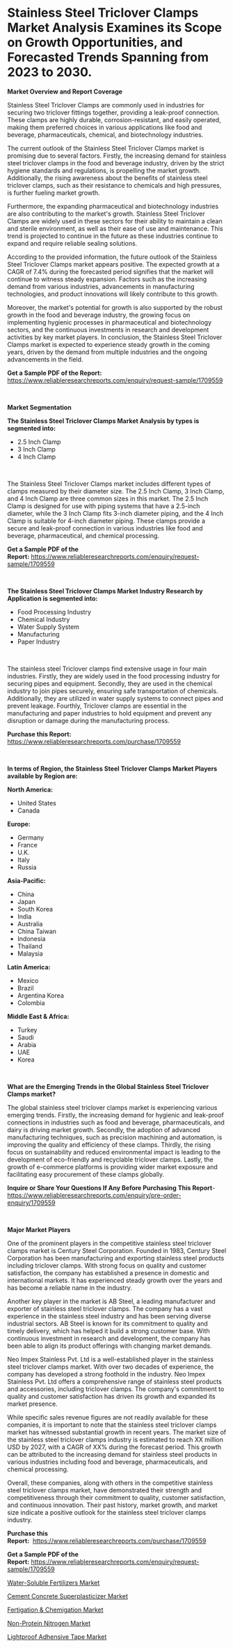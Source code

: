 <p><h1>Stainless Steel Triclover Clamps Market Analysis Examines its Scope on Growth Opportunities, and Forecasted Trends Spanning from 2023 to 2030.</h1></p><p><strong>Market Overview and Report Coverage</strong></p>
<p><p>Stainless Steel Triclover Clamps are commonly used in industries for securing two triclover fittings together, providing a leak-proof connection. These clamps are highly durable, corrosion-resistant, and easily operated, making them preferred choices in various applications like food and beverage, pharmaceuticals, chemical, and biotechnology industries.</p><p>The current outlook of the Stainless Steel Triclover Clamps market is promising due to several factors. Firstly, the increasing demand for stainless steel triclover clamps in the food and beverage industry, driven by the strict hygiene standards and regulations, is propelling the market growth. Additionally, the rising awareness about the benefits of stainless steel triclover clamps, such as their resistance to chemicals and high pressures, is further fueling market growth.</p><p>Furthermore, the expanding pharmaceutical and biotechnology industries are also contributing to the market's growth. Stainless Steel Triclover Clamps are widely used in these sectors for their ability to maintain a clean and sterile environment, as well as their ease of use and maintenance. This trend is projected to continue in the future as these industries continue to expand and require reliable sealing solutions.</p><p>According to the provided information, the future outlook of the Stainless Steel Triclover Clamps market appears positive. The expected growth at a CAGR of 7.4% during the forecasted period signifies that the market will continue to witness steady expansion. Factors such as the increasing demand from various industries, advancements in manufacturing technologies, and product innovations will likely contribute to this growth.</p><p>Moreover, the market's potential for growth is also supported by the robust growth in the food and beverage industry, the growing focus on implementing hygienic processes in pharmaceutical and biotechnology sectors, and the continuous investments in research and development activities by key market players. In conclusion, the Stainless Steel Triclover Clamps market is expected to experience steady growth in the coming years, driven by the demand from multiple industries and the ongoing advancements in the field.</p></p>
<p><strong>Get a Sample PDF of the Report:</strong> <a href="https://www.reliableresearchreports.com/enquiry/request-sample/1709559">https://www.reliableresearchreports.com/enquiry/request-sample/1709559</a></p>
<p>&nbsp;</p>
<p><strong>Market Segmentation</strong></p>
<p><strong>The Stainless Steel Triclover Clamps Market Analysis by types is segmented into:</strong></p>
<p><ul><li>2.5 Inch Clamp</li><li>3 Inch Clamp</li><li>4 Inch Clamp</li></ul></p>
<p>&nbsp;</p>
<p><p>The Stainless Steel Triclover Clamps market includes different types of clamps measured by their diameter size. The 2.5 Inch Clamp, 3 Inch Clamp, and 4 Inch Clamp are three common sizes in this market. The 2.5 Inch Clamp is designed for use with piping systems that have a 2.5-inch diameter, while the 3 Inch Clamp fits 3-inch diameter piping, and the 4 Inch Clamp is suitable for 4-inch diameter piping. These clamps provide a secure and leak-proof connection in various industries like food and beverage, pharmaceutical, and chemical processing.</p></p>
<p><strong>Get a Sample PDF of the Report:</strong>&nbsp;<a href="https://www.reliableresearchreports.com/enquiry/request-sample/1709559">https://www.reliableresearchreports.com/enquiry/request-sample/1709559</a></p>
<p>&nbsp;</p>
<p><strong>The Stainless Steel Triclover Clamps Market Industry Research by Application is segmented into:</strong></p>
<p><ul><li>Food Processing Industry</li><li>Chemical Industry</li><li>Water Supply System</li><li>Manufacturing</li><li>Paper Industry</li></ul></p>
<p>&nbsp;</p>
<p><p>The stainless steel Triclover clamps find extensive usage in four main industries. Firstly, they are widely used in the food processing industry for securing pipes and equipment. Secondly, they are used in the chemical industry to join pipes securely, ensuring safe transportation of chemicals. Additionally, they are utilized in water supply systems to connect pipes and prevent leakage. Fourthly, Triclover clamps are essential in the manufacturing and paper industries to hold equipment and prevent any disruption or damage during the manufacturing process.</p></p>
<p><strong>Purchase this Report:</strong>&nbsp; <a href="https://www.reliableresearchreports.com/purchase/1709559">https://www.reliableresearchreports.com/purchase/1709559</a></p>
<p>&nbsp;</p>
<p><strong>In terms of Region, the Stainless Steel Triclover Clamps Market Players available by Region are:</strong></p>
<p>
    <p> <strong> North America: </strong>
        <ul>
            <li>United States</li>
            <li>Canada</li>
        </ul>
        </p> 
    <p> <strong> Europe: </strong>
        <ul>
            <li>Germany</li>
            <li>France</li>
            <li>U.K.</li>
            <li>Italy</li>
            <li>Russia</li>
        </ul>
        </p> 
    <p> <strong> Asia-Pacific: </strong>
        <ul>
            <li>China</li>
            <li>Japan</li>
            <li>South Korea</li>
            <li>India</li>
            <li>Australia</li>
            <li>China Taiwan</li>
            <li>Indonesia</li>
            <li>Thailand</li>
            <li>Malaysia</li>
        </ul>
        </p> 
    <p> <strong> Latin America: </strong>
        <ul>
            <li>Mexico</li>
            <li>Brazil</li>
            <li>Argentina Korea</li>
            <li>Colombia</li>
        </ul>
        </p> 
    <p> <strong> Middle East & Africa: </strong>
        <ul>
            <li>Turkey</li>
            <li>Saudi</li>
            <li>Arabia</li>
            <li>UAE</li>
            <li>Korea</li>
        </ul>
    </p>
    </p>
<p>&nbsp;</p>
<p><strong>What are the Emerging Trends in the Global Stainless Steel Triclover Clamps market?</strong></p>
<p><p>The global stainless steel triclover clamps market is experiencing various emerging trends. Firstly, the increasing demand for hygienic and leak-proof connections in industries such as food and beverage, pharmaceuticals, and dairy is driving market growth. Secondly, the adoption of advanced manufacturing techniques, such as precision machining and automation, is improving the quality and efficiency of these clamps. Thirdly, the rising focus on sustainability and reduced environmental impact is leading to the development of eco-friendly and recyclable triclover clamps. Lastly, the growth of e-commerce platforms is providing wider market exposure and facilitating easy procurement of these clamps globally.</p></p>
<p><strong>Inquire or Share Your Questions If Any Before Purchasing This Report</strong>- <a href="https://www.reliableresearchreports.com/enquiry/pre-order-enquiry/1709559">https://www.reliableresearchreports.com/enquiry/pre-order-enquiry/1709559</a></p>
<p>&nbsp;</p>
<p><strong>Major Market Players</strong></p>
<p><p>One of the prominent players in the competitive stainless steel triclover clamps market is Century Steel Corporation. Founded in 1983, Century Steel Corporation has been manufacturing and exporting stainless steel products including triclover clamps. With strong focus on quality and customer satisfaction, the company has established a presence in domestic and international markets. It has experienced steady growth over the years and has become a reliable name in the industry.</p><p>Another key player in the market is AB Steel, a leading manufacturer and exporter of stainless steel triclover clamps. The company has a vast experience in the stainless steel industry and has been serving diverse industrial sectors. AB Steel is known for its commitment to quality and timely delivery, which has helped it build a strong customer base. With continuous investment in research and development, the company has been able to align its product offerings with changing market demands.</p><p>Neo Impex Stainless Pvt. Ltd is a well-established player in the stainless steel triclover clamps market. With over two decades of experience, the company has developed a strong foothold in the industry. Neo Impex Stainless Pvt. Ltd offers a comprehensive range of stainless steel products and accessories, including triclover clamps. The company's commitment to quality and customer satisfaction has driven its growth and expanded its market presence.</p><p>While specific sales revenue figures are not readily available for these companies, it is important to note that the stainless steel triclover clamps market has witnessed substantial growth in recent years. The market size of the stainless steel triclover clamps industry is estimated to reach XX million USD by 2027, with a CAGR of XX% during the forecast period. This growth can be attributed to the increasing demand for stainless steel products in various industries including food and beverage, pharmaceuticals, and chemical processing.</p><p>Overall, these companies, along with others in the competitive stainless steel triclover clamps market, have demonstrated their strength and competitiveness through their commitment to quality, customer satisfaction, and continuous innovation. Their past history, market growth, and market size indicate a positive outlook for the stainless steel triclover clamps industry.</p></p>
<p><strong>Purchase this Report:</strong>&nbsp;&nbsp;<a href="https://www.reliableresearchreports.com/purchase/1709559">https://www.reliableresearchreports.com/purchase/1709559</a></p>
<p></p>
<p><strong>Get a Sample PDF of the Report:</strong>&nbsp;<a href="https://www.reliableresearchreports.com/enquiry/request-sample/1709559">https://www.reliableresearchreports.com/enquiry/request-sample/1709559</a></p>
<p><p><a href="https://medium.com/@chazmonahan2023/water-soluble-fertilizers-market-size-cagr-trends-2024-2030-572e719a6f2e">Water-Soluble Fertilizers Market</a></p><p><a href="https://medium.com/@orphabrakus2023/cement-concrete-superplasticizer-market-insight-market-trends-growth-forecasted-from-2023-to-cb346fe38cb2">Cement Concrete Superplasticizer Market</a></p><p><a href="https://medium.com/@trystanward/fertigation-chemigation-market-furnishes-information-on-market-share-market-trends-and-market-065c1e76e7b9">Fertigation & Chemigation Market</a></p><p><a href="https://medium.com/@tyreldooley/non-protein-nitrogen-market-furnishes-information-on-market-share-market-trends-and-market-growth-bffb6994d85d">Non-Protein Nitrogen Market</a></p><p><a href="https://medium.com/@twilabailey2000/decoding-lightproof-adhensive-tape-market-metrics-market-share-trends-and-growth-patterns-bff75c3e781e">Lightproof Adhensive Tape Market</a></p></p>